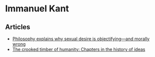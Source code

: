 # Immanuel Kant

## Articles

- [Philosophy explains why sexual desire is objectifying—and morally wrong](https://qz.com/859933/philosophy-explains-why-sexual-desire-is-objectifying-and-hence-morally-wrong/)
- [The crooked timber of humanity: Chapters in the history of ideas](https://www.theguardian.com/books/2013/jul/23/isaiah-berlin-crooked-timber-review)
